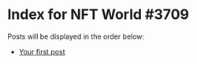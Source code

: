 # Index for NFT World #3709
Posts will be displayed in the order below:

- [Your first post](./001-first.md)

